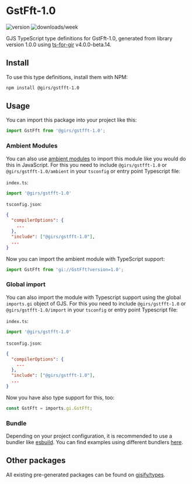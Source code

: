 
# GstFft-1.0

![version](https://img.shields.io/npm/v/@girs/gstfft-1.0)
![downloads/week](https://img.shields.io/npm/dw/@girs/gstfft-1.0)


GJS TypeScript type definitions for GstFft-1.0, generated from library version 1.0.0 using [ts-for-gir](https://github.com/gjsify/ts-for-gir) v4.0.0-beta.14.


## Install

To use this type definitions, install them with NPM:
```bash
npm install @girs/gstfft-1.0
```

## Usage

You can import this package into your project like this:
```ts
import GstFft from '@girs/gstfft-1.0';
```

### Ambient Modules

You can also use [ambient modules](https://github.com/gjsify/ts-for-gir/tree/main/packages/cli#ambient-modules) to import this module like you would do this in JavaScript.
For this you need to include `@girs/gstfft-1.0` or `@girs/gstfft-1.0/ambient` in your `tsconfig` or entry point Typescript file:

`index.ts`:
```ts
import '@girs/gstfft-1.0'
```

`tsconfig.json`:
```json
{
  "compilerOptions": {
    ...
  },
  "include": ["@girs/gstfft-1.0"],
  ...
}
```

Now you can import the ambient module with TypeScript support: 

```ts
import GstFft from 'gi://GstFft?version=1.0';
```

### Global import

You can also import the module with Typescript support using the global `imports.gi` object of GJS.
For this you need to include `@girs/gstfft-1.0` or `@girs/gstfft-1.0/import` in your `tsconfig` or entry point Typescript file:

`index.ts`:
```ts
import '@girs/gstfft-1.0'
```

`tsconfig.json`:
```json
{
  "compilerOptions": {
    ...
  },
  "include": ["@girs/gstfft-1.0"],
  ...
}
```

Now you have also type support for this, too:

```ts
const GstFft = imports.gi.GstFft;
```

### Bundle

Depending on your project configuration, it is recommended to use a bundler like [esbuild](https://esbuild.github.io/). You can find examples using different bundlers [here](https://github.com/gjsify/ts-for-gir/tree/main/examples).

## Other packages

All existing pre-generated packages can be found on [gjsify/types](https://github.com/gjsify/types).

